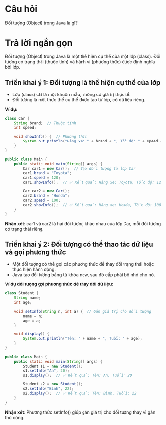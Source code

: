 # Câu hỏi
Đối tượng (Object) trong Java là gì?

# Trả lời ngắn gọn  
Đối tượng (Object) trong Java là một thể hiện cụ thể của một lớp (class). Đối tượng có trạng thái (thuộc tính) và hành vi (phương thức) được định nghĩa bởi lớp.


## Triển khai ý 1: Đối tượng là thể hiện cụ thể của lớp
*	Lớp (class) chỉ là một khuôn mẫu, không có giá trị thực tế.
*	Đối tượng là một thực thể cụ thể được tạo từ lớp, có dữ liệu riêng.

**Ví dụ:**
```java
class Car {
    String brand;  // Thuộc tính
    int speed;

    void showInfo() {  // Phương thức
        System.out.println("Hãng xe: " + brand + ", Tốc độ: " + speed + " km/h");
    }
}

public class Main {
    public static void main(String[] args) {
        Car car1 = new Car();  // Tạo đối tượng từ lớp Car
        car1.brand = "Toyota";
        car1.speed = 120;
        car1.showInfo();  // ✅ Kết quả: Hãng xe: Toyota, Tốc độ: 120 km/h

        Car car2 = new Car();
        car2.brand = "Honda";
        car2.speed = 100;
        car2.showInfo();  // ✅ Kết quả: Hãng xe: Honda, Tốc độ: 100 km/h
    }
}

```
**Nhận xét**: car1 và car2 là hai đối tượng khác nhau của lớp Car, mỗi đối tượng có trạng thái riêng.

## Triển khai ý 2: Đối tượng có thể thao tác dữ liệu và gọi phương thức
*	Một đối tượng có thể gọi các phương thức để thay đổi trạng thái hoặc thực hiện hành động.
*	Java tạo đối tượng bằng từ khóa new, sau đó cấp phát bộ nhớ cho nó.

**Ví dụ đối tượng gọi phương thức để thay đổi dữ liệu:**
```java
class Student {
    String name;
    int age;

    void setInfo(String n, int a) {  // Gán giá trị cho đối tượng
        name = n;
        age = a;
    }

    void display() {
        System.out.println("Tên: " + name + ", Tuổi: " + age);
    }
}

public class Main {
    public static void main(String[] args) {
        Student s1 = new Student();
        s1.setInfo("An", 20);
        s1.display();  // ✅ Kết quả: Tên: An, Tuổi: 20

        Student s2 = new Student();
        s2.setInfo("Bình", 22);
        s2.display();  // ✅ Kết quả: Tên: Bình, Tuổi: 22
    }
}

```
**Nhận xét**: Phương thức setInfo() giúp gán giá trị cho đối tượng thay vì gán thủ công.
